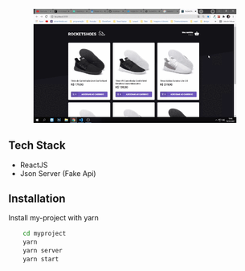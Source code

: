 <p align="center">
  <img alt="shoes" src="./shoes.gif" width="80%">
</p>

## Tech Stack

- ReactJS 
- Json Server (Fake Api)


## Installation

Install my-project with yarn

```bash
    cd myproject
    yarn
    yarn server
    yarn start
```
    
